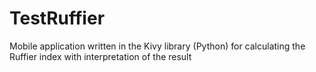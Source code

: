# TestRuffier

Mobile application written in the Kivy library (Python) for calculating the Ruffier index with interpretation of the result
